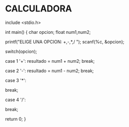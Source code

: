 # CALCULADORA
include <stdio.h>

int main()
{
char opcion;
float num1,num2;

printf("ELIGE UNA OPCION: +,-,*,/ ");
scanf(%c, &opcion);


switch(opcion);

  case 1 '+':
  resultado = num1 + num2;
  break;

  case 2 '-':
  resultado = num1 - num2;
  break;

case 3 '*': 

break;

case 4 '/':

break;

return 0;
}
